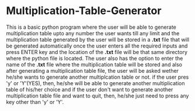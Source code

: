 # Multiplication-Table-Generator

This is a basic python program where the user will be able to generate multiplication table upto any number the user wants till any limit and the multiplication table generated by the user will be stored in a **.txt** file that will be generated automatically once the user enters all the required inputs and press ENTER key and the location of the **.txt** file will be that same directory where the python file is located. The user also has the option to enter the name of the **.txt** file where the multiplication table will be stored and
also after generating a multiplication table file, the user will be asked wether he/she wants to generate another multiplcation table or not. if the user pres 'y' or 'Y'(YES), then, he/she will be able to generate another multiplication table of his/her choice and if the user don't want to generate another multiplication table file and want to quit, then, he/she just need to press any key other than 'y' or 'Y'.
